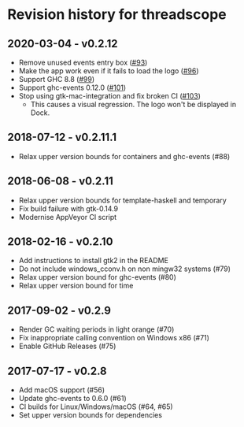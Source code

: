 # Revision history for threadscope

## 2020-03-04 - v0.2.12

* Remove unused events entry box ([#93](https://github.com/haskell/ThreadScope/pull/93))
* Make the app work even if it fails to load the logo ([#96](https://github.com/haskell/ThreadScope/pull/96))
* Support GHC 8.8 ([#99](https://github.com/haskell/ThreadScope/pull/99))
* Support ghc-events 0.12.0 ([#101](https://github.com/haskell/ThreadScope/pull/101))
* Stop using gtk-mac-integration and fix broken CI ([#103](https://github.com/haskell/ThreadScope/pull/103))
  * This causes a visual regression. The logo won't be displayed in Dock.

## 2018-07-12 - v0.2.11.1

* Relax upper version bounds for containers and ghc-events (#88)

## 2018-06-08 - v0.2.11

* Relax upper version bounds for template-haskell and temporary
* Fix build failure with gtk-0.14.9
* Modernise AppVeyor CI script

## 2018-02-16 - v0.2.10

* Add instructions to install gtk2 in the README
* Do not include windows_cconv.h on non mingw32 systems (#79)
* Relax upper version bound for ghc-events (#80)
* Relax upper version bound for time

## 2017-09-02 - v0.2.9

* Render GC waiting periods in light orange (#70)
* Fix inappropriate calling convention on Windows x86 (#71)
* Enable GitHub Releases (#75)

## 2017-07-17 - v0.2.8

* Add macOS support (#56)
* Update ghc-events to 0.6.0 (#61)
* CI builds for Linux/Windows/macOS (#64, #65)
* Set upper version bounds for dependencies
